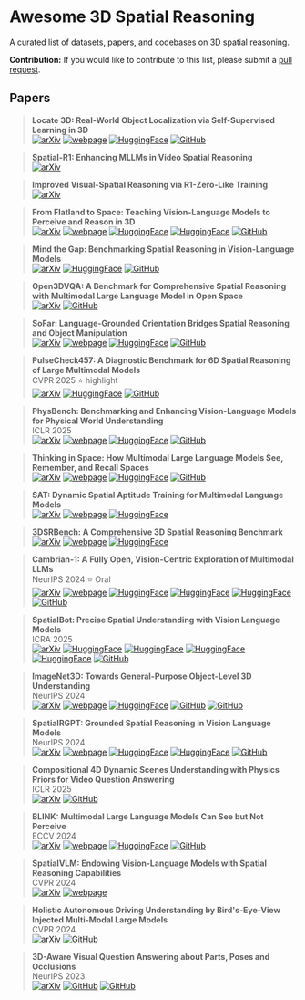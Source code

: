 # Awesome 3D Spatial Reasoning

A curated list of datasets, papers, and codebases on 3D spatial reasoning.

**Contribution:** If you would like to contribute to this list, please submit a [pull request](https://github.com/wufeim/awesome-3d-spatial-reasoning/pulls).

## Papers

> **Locate 3D: Real-World Object Localization via Self-Supervised Learning in 3D**<br/>
> [![arXiv](https://img.shields.io/badge/arXiv-2504.14151-b31b1b.svg)](https://arxiv.org/abs/2504.14151)
> [![webpage](https://img.shields.io/badge/webpage-9cf)](https://ai.meta.com/research/publications/locate-3d-real-world-object-localization-via-self-supervised-learning-in-3d/)
> [![HuggingFace](https://img.shields.io/badge/Hugging%20Face-locate--3d-FFD21E?logo=huggingface)](https://huggingface.co/facebook/locate-3d)
> [![GitHub](https://img.shields.io/badge/GitHub-locate--3d-000?logo=github&logoColor=fff)](https://github.com/facebookresearch/locate-3d)

> **Spatial-R1: Enhancing MLLMs in Video Spatial Reasoning**<br/>
> [![arXiv](https://img.shields.io/badge/arXiv-2504.01805-b31b1b.svg)](https://arxiv.org/abs/2504.01805)

> **Improved Visual-Spatial Reasoning via R1-Zero-Like Training**<br/>
> [![arXiv](https://img.shields.io/badge/arXiv-2504.00883-b31b1b.svg)](https://arxiv.org/abs/2504.00883)

> **From Flatland to Space: Teaching Vision-Language Models to Perceive and Reason in 3D**<br/>
> [![arXiv](https://img.shields.io/badge/arXiv-2503.22976-b31b1b.svg)](https://arxiv.org/abs/2503.22976)
> [![webpage](https://img.shields.io/badge/webpage-9cf)](https://fudan-zvg.github.io/spar/)
> [![HuggingFace](https://img.shields.io/badge/Hugging%20Face-SPAR--7M-FFD21E?logo=huggingface)](https://huggingface.co/datasets/jasonzhango/SPAR-7M)
> [![HuggingFace](https://img.shields.io/badge/Hugging%20Face-SPAR--Bench-FFD21E?logo=huggingface)](https://huggingface.co/datasets/jasonzhango/SPAR-Bench)
> [![GitHub](https://img.shields.io/badge/GitHub-spar-000?logo=github&logoColor=fff)](https://github.com/fudan-zvg/spar)

> **Mind the Gap: Benchmarking Spatial Reasoning in Vision-Language Models**<br/>
> [![arXiv](https://img.shields.io/badge/arXiv-2503.19707-b31b1b.svg)](https://arxiv.org/abs/2503.19707)
> [![HuggingFace](https://img.shields.io/badge/Hugging%20Face-srbench-FFD21E?logo=huggingface)](https://huggingface.co/datasets/stogiannidis/srbench)
> [![GitHub](https://img.shields.io/badge/GitHub-srbench-000?logo=github&logoColor=fff)](https://github.com/stogiannidis/srbench)

> **Open3DVQA: A Benchmark for Comprehensive Spatial Reasoning with Multimodal Large Language Model in Open Space**<br/>
> [![arXiv](https://img.shields.io/badge/arXiv-2503.11094-b31b1b.svg)](https://www.arxiv.org/abs/2503.11094)
> [![GitHub](https://img.shields.io/badge/GitHub-Open3DVQA-000?logo=github&logoColor=fff)](https://github.com/WeichenZh/Open3DVQA)

> **SoFar: Language-Grounded Orientation Bridges Spatial Reasoning and Object Manipulation**<br/>
> [![arXiv](https://img.shields.io/badge/arXiv-2502.13143-b31b1b.svg)](https://arxiv.org/abs/2502.13143)
> [![webpage](https://img.shields.io/badge/webpage-9cf)](https://qizekun.github.io/sofar/)
> [![HuggingFace](https://img.shields.io/badge/Hugging%20Face-sofar-FFD21E?logo=huggingface)](https://huggingface.co/collections/qizekun/sofar-67b511129d3146d28cea9920)
> [![GitHub](https://img.shields.io/badge/GitHub-SoFar-000?logo=github&logoColor=fff)](https://github.com/qizekun/SoFar)

> **PulseCheck457: A Diagnostic Benchmark for 6D Spatial Reasoning of Large Multimodal Models**<br/>
> CVPR 2025 ⭐️ highlight<br/>
> [![arXiv](https://img.shields.io/badge/arXiv-2502.08636-b31b1b.svg)](https://arxiv.org/abs/2502.08636)
> [![HuggingFace](https://img.shields.io/badge/Hugging%20Face-Spatial457-FFD21E?logo=huggingface)](https://huggingface.co/datasets/RyanWW/Spatial457)
> [![GitHub](https://img.shields.io/badge/GitHub-Spatial457-000?logo=github&logoColor=fff)](https://github.com/XingruiWang/Spatial457)

> **PhysBench: Benchmarking and Enhancing Vision-Language Models for Physical World Understanding**<br/>
> ICLR 2025<br/>
> [![arXiv](https://img.shields.io/badge/arXiv-2501.16411-b31b1b.svg)](https://arxiv.org/abs/2501.16411)
> [![webpage](https://img.shields.io/badge/webpage-9cf)](https://physbench.github.io)
> [![HuggingFace](https://img.shields.io/badge/Hugging%20Face-PhysBench-FFD21E?logo=huggingface)](https://huggingface.co/datasets/USC-GVL/PhysBench)
> [![GitHub](https://img.shields.io/badge/GitHub-PhysBench-000?logo=github&logoColor=fff)](https://github.com/USC-GVL/PhysBench)

> **Thinking in Space: How Multimodal Large Language Models See, Remember, and Recall Spaces**<br/>
> [![arXiv](https://img.shields.io/badge/arXiv-2412.14171-b31b1b.svg)](https://arxiv.org/abs/2412.14171)
> [![webpage](https://img.shields.io/badge/webpage-9cf)](https://vision-x-nyu.github.io/thinking-in-space.github.io/)
> [![HuggingFace](https://img.shields.io/badge/Hugging%20Face-VSI--Bench-FFD21E?logo=huggingface)](https://huggingface.co/datasets/nyu-visionx/VSI-Bench)
> [![GitHub](https://img.shields.io/badge/GitHub-thinking--in--space-000?logo=github&logoColor=fff)](https://github.com/vision-x-nyu/thinking-in-space)

> **SAT: Dynamic Spatial Aptitude Training for Multimodal Language Models**<br/>
> [![arXiv](https://img.shields.io/badge/arXiv-2412.07755-b31b1b.svg)](https://arxiv.org/abs/2412.07755)
> [![webpage](https://img.shields.io/badge/webpage-9cf)](https://arijitray.com/SAT/)
> [![HuggingFace](https://img.shields.io/badge/Hugging%20Face-SAT-FFD21E?logo=huggingface)](https://huggingface.co/datasets/array/SAT)

> **3DSRBench: A Comprehensive 3D Spatial Reasoning Benchmark**<br/>
> [![arXiv](https://img.shields.io/badge/arXiv-2412.07825-b31b1b.svg)](https://arxiv.org/abs/2412.07825)
> [![webpage](https://img.shields.io/badge/webpage-9cf)](https://3dsrbench.github.io)
> [![HuggingFace](https://img.shields.io/badge/Hugging%20Face-3DSRBench-FFD21E?logo=huggingface)](https://huggingface.co/datasets/ccvl/3DSRBench)

> **Cambrian-1: A Fully Open, Vision-Centric Exploration of Multimodal LLMs**<br/>
> NeurIPS 2024 ⭐ Oral<br/>
> [![arXiv](https://img.shields.io/badge/arXiv-2406.16860-b31b1b.svg)](https://arxiv.org/abs/2406.16860)
> [![webpage](https://img.shields.io/badge/webpage-9cf)](https://cambrian-mllm.github.io)
> [![HuggingFace](https://img.shields.io/badge/Hugging%20Face-cambrian--data-FFD21E?logo=huggingface)](https://huggingface.co/collections/nyu-visionx/cambrian-data-6667ce801e179b4fbe774e11)
> [![HuggingFace](https://img.shields.io/badge/Hugging%20Face-cambrian--1--models-FFD21E?logo=huggingface)](https://huggingface.co/collections/nyu-visionx/cambrian-1-models-666fa7116d5420e514b0f23c)
> [![HuggingFace](https://img.shields.io/badge/Hugging%20Face-CV--Bench-FFD21E?logo=huggingface)](https://huggingface.co/datasets/nyu-visionx/CV-Bench)
> [![GitHub](https://img.shields.io/badge/GitHub-cambrian-000?logo=github&logoColor=fff)](https://github.com/cambrian-mllm/cambrian)

> **SpatialBot: Precise Spatial Understanding with Vision Language Models**<br/>
> ICRA 2025<br/>
> [![arXiv](https://img.shields.io/badge/arXiv-2406.13642-b31b1b.svg)](https://arxiv.org/abs/2406.13642)
> [![HuggingFace](https://img.shields.io/badge/Hugging%20Face-SpatialQA-FFD21E?logo=huggingface)](https://huggingface.co/datasets/RussRobin/SpatialQA)
> [![HuggingFace](https://img.shields.io/badge/Hugging%20Face-SpatialQA--E-FFD21E?logo=huggingface)](https://huggingface.co/datasets/RussRobin/SpatialQA-E)
> [![HuggingFace](https://img.shields.io/badge/Hugging%20Face-SpatialBench-FFD21E?logo=huggingface)](https://huggingface.co/datasets/RussRobin/SpatialBench)
> [![HuggingFace](https://img.shields.io/badge/Hugging%20Face-SpatialBot--3B-FFD21E?logo=huggingface)](https://huggingface.co/RussRobin/SpatialBot-3B)
> [![GitHub](https://img.shields.io/badge/GitHub-SpatialBot-000?logo=github&logoColor=fff)](https://github.com/BAAI-DCAI/SpatialBot)

> **ImageNet3D: Towards General-Purpose Object-Level 3D Understanding**<br/>
> NeurIPS 2024<br/>
> [![arXiv](https://img.shields.io/badge/arXiv-2406.09613-b31b1b.svg)](https://arxiv.org/abs/2406.09613)
> [![webpage](https://img.shields.io/badge/webpage-9cf)](https://imagenet3d.github.io)
> [![HuggingFace](https://img.shields.io/badge/Hugging%20Face-ImageNet3D-FFD21E?logo=huggingface)](https://huggingface.co/datasets/ccvl/ImageNet3D)
> [![GitHub](https://img.shields.io/badge/GitHub-imagenet3d-000?logo=github&logoColor=fff)](https://github.com/wufeim/imagenet3d)
> [![GitHub](https://img.shields.io/badge/GitHub-imagenet3d_exp-000?logo=github&logoColor=fff)](https://github.com/wufeim/imagenet3d_exp)

> **SpatialRGPT: Grounded Spatial Reasoning in Vision Language Models**<br/>
> NeurIPS 2024<br/>
> [![arXiv](https://img.shields.io/badge/arXiv-2406.01584-b31b1b.svg)](https://arxiv.org/abs/2406.01584)
> [![webpage](https://img.shields.io/badge/webpage-9cf)](https://www.anjiecheng.me/SpatialRGPT)
> [![HuggingFace](https://img.shields.io/badge/Hugging%20Face-OpenSpatialDataset-FFD21E?logo=huggingface)](https://huggingface.co/datasets/a8cheng/OpenSpatialDataset)
> [![HuggingFace](https://img.shields.io/badge/Hugging%20Face-SpatialRGPT--Bench-FFD21E?logo=huggingface)](https://huggingface.co/datasets/a8cheng/SpatialRGPT-Bench)
> [![GitHub](https://img.shields.io/badge/GitHub-SpatialRGPT-000?logo=github&logoColor=fff)](https://github.com/AnjieCheng/SpatialRGPT)

> **Compositional 4D Dynamic Scenes Understanding with Physics Priors for Video Question Answering**<br/>
> ICLR 2025<br/>
> [![arXiv](https://img.shields.io/badge/arXiv-2406.00622-b31b1b.svg)](https://arxiv.org/abs/2406.00622)
> [![GitHub](https://img.shields.io/badge/GitHub-DynSuperCLEVR-000?logo=github&logoColor=fff)](https://github.com/XingruiWang/DynSuperCLEVR)

> **BLINK: Multimodal Large Language Models Can See but Not Perceive**<br/>
> ECCV 2024<br/>
> [![arXiv](https://img.shields.io/badge/arXiv-2404.12390-b31b1b.svg)](https://arxiv.org/abs/2404.12390)
> [![webpage](https://img.shields.io/badge/webpage-9cf)](https://zeyofu.github.io/blink/)
> [![HuggingFace](https://img.shields.io/badge/Hugging%20Face-BLINK-FFD21E?logo=huggingface)](https://huggingface.co/datasets/BLINK-Benchmark/BLINK)
> [![GitHub](https://img.shields.io/badge/GitHub-BLINK_Benchmark-000?logo=github&logoColor=fff)](https://github.com/zeyofu/BLINK_Benchmark)

> **SpatialVLM: Endowing Vision-Language Models with Spatial Reasoning Capabilities**<br/>
> CVPR 2024<br/>
> [![arXiv](https://img.shields.io/badge/arXiv-2401.12168-b31b1b.svg)](https://arxiv.org/abs/2401.12168)
> [![webpage](https://img.shields.io/badge/webpage-9cf)](https://spatial-vlm.github.io)

> **Holistic Autonomous Driving Understanding by Bird's-Eye-View Injected Multi-Modal Large Models**<br/>
> CVPR 2024<br/>
> [![arXiv](https://img.shields.io/badge/arXiv-2401.00988-b31b1b.svg)](https://arxiv.org/abs/2401.00988)
> [![GitHub](https://img.shields.io/badge/GitHub-NuInstruct-000?logo=github&logoColor=fff)](https://github.com/xmed-lab/NuInstruct)

> **3D-Aware Visual Question Answering about Parts, Poses and Occlusions**<br/>
> NeurIPS 2023<br/>
> [![arXiv](https://img.shields.io/badge/arXiv-2310.17914-b31b1b.svg)](https://arxiv.org/abs/2310.17914)
> [![GitHub](https://img.shields.io/badge/GitHub-3D--Aware--VQA-000?logo=github&logoColor=fff)](https://github.com/XingruiWang/3D-Aware-VQA)
> [![GitHub](https://img.shields.io/badge/GitHub-superclevr--3D--question-000?logo=github&logoColor=fff)](https://github.com/XingruiWang/superclevr-3D-question)

